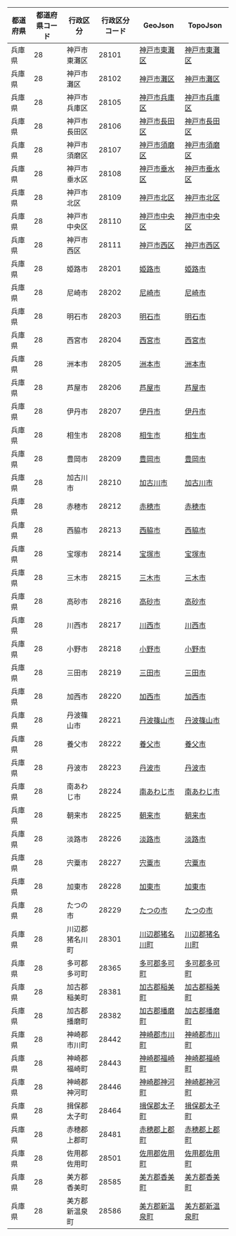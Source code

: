 | 都道府県 | 都道府県コード | 行政区分 | 行政区分コード | GeoJson | TopoJson |
|-----------|--------------|--------- |--------------|------|------|
| 兵庫県 | 28 | 神戸市東灘区 | 28101 | [神戸市東灘区](/geojson/cities/28/28101.json) | [神戸市東灘区](/topojson/cities/28/28101.topojson) |
| 兵庫県 | 28 | 神戸市灘区 | 28102 | [神戸市灘区](/geojson/cities/28/28102.json) | [神戸市灘区](/topojson/cities/28/28102.topojson) |
| 兵庫県 | 28 | 神戸市兵庫区 | 28105 | [神戸市兵庫区](/geojson/cities/28/28105.json) | [神戸市兵庫区](/topojson/cities/28/28105.topojson) |
| 兵庫県 | 28 | 神戸市長田区 | 28106 | [神戸市長田区](/geojson/cities/28/28106.json) | [神戸市長田区](/topojson/cities/28/28106.topojson) |
| 兵庫県 | 28 | 神戸市須磨区 | 28107 | [神戸市須磨区](/geojson/cities/28/28107.json) | [神戸市須磨区](/topojson/cities/28/28107.topojson) |
| 兵庫県 | 28 | 神戸市垂水区 | 28108 | [神戸市垂水区](/geojson/cities/28/28108.json) | [神戸市垂水区](/topojson/cities/28/28108.topojson) |
| 兵庫県 | 28 | 神戸市北区 | 28109 | [神戸市北区](/geojson/cities/28/28109.json) | [神戸市北区](/topojson/cities/28/28109.topojson) |
| 兵庫県 | 28 | 神戸市中央区 | 28110 | [神戸市中央区](/geojson/cities/28/28110.json) | [神戸市中央区](/topojson/cities/28/28110.topojson) |
| 兵庫県 | 28 | 神戸市西区 | 28111 | [神戸市西区](/geojson/cities/28/28111.json) | [神戸市西区](/topojson/cities/28/28111.topojson) |
| 兵庫県 | 28 | 姫路市 | 28201 | [姫路市](/geojson/cities/28/28201.json) | [姫路市](/topojson/cities/28/28201.topojson) |
| 兵庫県 | 28 | 尼崎市 | 28202 | [尼崎市](/geojson/cities/28/28202.json) | [尼崎市](/topojson/cities/28/28202.topojson) |
| 兵庫県 | 28 | 明石市 | 28203 | [明石市](/geojson/cities/28/28203.json) | [明石市](/topojson/cities/28/28203.topojson) |
| 兵庫県 | 28 | 西宮市 | 28204 | [西宮市](/geojson/cities/28/28204.json) | [西宮市](/topojson/cities/28/28204.topojson) |
| 兵庫県 | 28 | 洲本市 | 28205 | [洲本市](/geojson/cities/28/28205.json) | [洲本市](/topojson/cities/28/28205.topojson) |
| 兵庫県 | 28 | 芦屋市 | 28206 | [芦屋市](/geojson/cities/28/28206.json) | [芦屋市](/topojson/cities/28/28206.topojson) |
| 兵庫県 | 28 | 伊丹市 | 28207 | [伊丹市](/geojson/cities/28/28207.json) | [伊丹市](/topojson/cities/28/28207.topojson) |
| 兵庫県 | 28 | 相生市 | 28208 | [相生市](/geojson/cities/28/28208.json) | [相生市](/topojson/cities/28/28208.topojson) |
| 兵庫県 | 28 | 豊岡市 | 28209 | [豊岡市](/geojson/cities/28/28209.json) | [豊岡市](/topojson/cities/28/28209.topojson) |
| 兵庫県 | 28 | 加古川市 | 28210 | [加古川市](/geojson/cities/28/28210.json) | [加古川市](/topojson/cities/28/28210.topojson) |
| 兵庫県 | 28 | 赤穂市 | 28212 | [赤穂市](/geojson/cities/28/28212.json) | [赤穂市](/topojson/cities/28/28212.topojson) |
| 兵庫県 | 28 | 西脇市 | 28213 | [西脇市](/geojson/cities/28/28213.json) | [西脇市](/topojson/cities/28/28213.topojson) |
| 兵庫県 | 28 | 宝塚市 | 28214 | [宝塚市](/geojson/cities/28/28214.json) | [宝塚市](/topojson/cities/28/28214.topojson) |
| 兵庫県 | 28 | 三木市 | 28215 | [三木市](/geojson/cities/28/28215.json) | [三木市](/topojson/cities/28/28215.topojson) |
| 兵庫県 | 28 | 高砂市 | 28216 | [高砂市](/geojson/cities/28/28216.json) | [高砂市](/topojson/cities/28/28216.topojson) |
| 兵庫県 | 28 | 川西市 | 28217 | [川西市](/geojson/cities/28/28217.json) | [川西市](/topojson/cities/28/28217.topojson) |
| 兵庫県 | 28 | 小野市 | 28218 | [小野市](/geojson/cities/28/28218.json) | [小野市](/topojson/cities/28/28218.topojson) |
| 兵庫県 | 28 | 三田市 | 28219 | [三田市](/geojson/cities/28/28219.json) | [三田市](/topojson/cities/28/28219.topojson) |
| 兵庫県 | 28 | 加西市 | 28220 | [加西市](/geojson/cities/28/28220.json) | [加西市](/topojson/cities/28/28220.topojson) |
| 兵庫県 | 28 | 丹波篠山市 | 28221 | [丹波篠山市](/geojson/cities/28/28221.json) | [丹波篠山市](/topojson/cities/28/28221.topojson) |
| 兵庫県 | 28 | 養父市 | 28222 | [養父市](/geojson/cities/28/28222.json) | [養父市](/topojson/cities/28/28222.topojson) |
| 兵庫県 | 28 | 丹波市 | 28223 | [丹波市](/geojson/cities/28/28223.json) | [丹波市](/topojson/cities/28/28223.topojson) |
| 兵庫県 | 28 | 南あわじ市 | 28224 | [南あわじ市](/geojson/cities/28/28224.json) | [南あわじ市](/topojson/cities/28/28224.topojson) |
| 兵庫県 | 28 | 朝来市 | 28225 | [朝来市](/geojson/cities/28/28225.json) | [朝来市](/topojson/cities/28/28225.topojson) |
| 兵庫県 | 28 | 淡路市 | 28226 | [淡路市](/geojson/cities/28/28226.json) | [淡路市](/topojson/cities/28/28226.topojson) |
| 兵庫県 | 28 | 宍粟市 | 28227 | [宍粟市](/geojson/cities/28/28227.json) | [宍粟市](/topojson/cities/28/28227.topojson) |
| 兵庫県 | 28 | 加東市 | 28228 | [加東市](/geojson/cities/28/28228.json) | [加東市](/topojson/cities/28/28228.topojson) |
| 兵庫県 | 28 | たつの市 | 28229 | [たつの市](/geojson/cities/28/28229.json) | [たつの市](/topojson/cities/28/28229.topojson) |
| 兵庫県 | 28 | 川辺郡猪名川町 | 28301 | [川辺郡猪名川町](/geojson/cities/28/28301.json) | [川辺郡猪名川町](/topojson/cities/28/28301.topojson) |
| 兵庫県 | 28 | 多可郡多可町 | 28365 | [多可郡多可町](/geojson/cities/28/28365.json) | [多可郡多可町](/topojson/cities/28/28365.topojson) |
| 兵庫県 | 28 | 加古郡稲美町 | 28381 | [加古郡稲美町](/geojson/cities/28/28381.json) | [加古郡稲美町](/topojson/cities/28/28381.topojson) |
| 兵庫県 | 28 | 加古郡播磨町 | 28382 | [加古郡播磨町](/geojson/cities/28/28382.json) | [加古郡播磨町](/topojson/cities/28/28382.topojson) |
| 兵庫県 | 28 | 神崎郡市川町 | 28442 | [神崎郡市川町](/geojson/cities/28/28442.json) | [神崎郡市川町](/topojson/cities/28/28442.topojson) |
| 兵庫県 | 28 | 神崎郡福崎町 | 28443 | [神崎郡福崎町](/geojson/cities/28/28443.json) | [神崎郡福崎町](/topojson/cities/28/28443.topojson) |
| 兵庫県 | 28 | 神崎郡神河町 | 28446 | [神崎郡神河町](/geojson/cities/28/28446.json) | [神崎郡神河町](/topojson/cities/28/28446.topojson) |
| 兵庫県 | 28 | 揖保郡太子町 | 28464 | [揖保郡太子町](/geojson/cities/28/28464.json) | [揖保郡太子町](/topojson/cities/28/28464.topojson) |
| 兵庫県 | 28 | 赤穂郡上郡町 | 28481 | [赤穂郡上郡町](/geojson/cities/28/28481.json) | [赤穂郡上郡町](/topojson/cities/28/28481.topojson) |
| 兵庫県 | 28 | 佐用郡佐用町 | 28501 | [佐用郡佐用町](/geojson/cities/28/28501.json) | [佐用郡佐用町](/topojson/cities/28/28501.topojson) |
| 兵庫県 | 28 | 美方郡香美町 | 28585 | [美方郡香美町](/geojson/cities/28/28585.json) | [美方郡香美町](/topojson/cities/28/28585.topojson) |
| 兵庫県 | 28 | 美方郡新温泉町 | 28586 | [美方郡新温泉町](/geojson/cities/28/28586.json) | [美方郡新温泉町](/topojson/cities/28/28586.topojson) |
